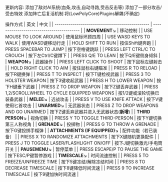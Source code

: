 更新内容:
添加了敌对AI系统(血条,攻击,自动寻路,受击反击等)
添加了一部分攻击/受击特效
添加阵亡后复活机制
将(LowPolyCore)Plugins解耦(不确定)


操作方式
| 英文                                            | 中文                                      |
| ----------------------------------------------- | ----------------------------------------- |
| **MOVEMENT**↘                                   | 移动控制                                  |
| USE MOUSE TO LOOK AROUND                        | 使用鼠标环顾四周                          |
| USE WASD KEYS TO WALK                           | 使用WASD键移动行走                        |
| HOLD SHIFT TO RUN                               | 按住Shift键奔跑                           |
| PRESS SPACEBAR TO JUMP                          | 按下空格键跳跃                            |
| PRESS LEFT CTRL/C TO CROUCH                     | 按下左Ctrl/C键蹲下                        |
| PRESS Q/E TO LEAN                               | 按下Q/E键侧身倾斜                         |
| **WEAPON**↘                                     | 武器操作                                  |
| PRESS LEFT CLICK TO SHOOT                       | 按下鼠标左键射击                          |
| HOLD RIGHT CLICK TO AIM                         | 按住鼠标右键瞄准                          |
| PRESS R TO RELOAD                               | 按下R键换弹                               |
| PRESS T TO INSPECT                              | 按下T键检视武器                           |
| PRESS 3 TO HOLSTER WEAPON                       | 按下3键收起武器                           |
| PRESS H TO LOWER WEAPON                         | 按下H键垂下武器                           |
| PRESS Z TO DROP WEAPON                          | 按下Z键丢弃武器                           |
| PRESS 1,2/SCROLLWHEEL TO CYCLE EQUIPPED WEAPONS | 按1/2键或滚轮切换已装备武器               |
| **MELEE**↘                                      | 近战攻击                                  |
| PRESS V TO USE KNIFE ATTACK                     | 按下V键使用匕首攻击                       |
| **UNARMED**↘                                    | 无武器状态                                |
| PRESS Z TO DROP WEAPONS AND GO UNARMED          | 按下Z键丢弃武器并进入无武器状态(**新增**) |
| **THIRD PERSON**↘                               | 视角切换                                  |
| PRESS Y TO TOGGLE THIRD-PERSON                  | 按下Y键切换第三人称视角                   |
| **GRENADE**↘                                    | 投掷物                                    |
| PRESS G TO THROW A GRENADE                      | 按下G键投掷手榴弹                         |
| **ATTACHMENTS (IF EQUIPPED)**↘                  | 配件功能（若已装备）                      |
| PRESS X TO RANDOMIZE ATTACHMENTS                | 按下X键随机更换配件                       |
| PRESS J TO TOGGLE LASER/FLASHLIGHT ON/OFF       | 按下J键切换激光/手电筒开关                |
| **PAUSEMENU**↘                                  | 暂停菜单                                  |
| PRESS ESCAPE/P TO PAUSE THE GAME                | 按下ESC/P键暂停游戏                       |
| **TIMESCALE**↘                                  | 时间流速控制                              |
| PRESS 5 TO FREEZE/UNFREEZE TIME                 | 按下5键冻结/解除冻结时间                  |
| PRESS 8 TO DECREASE TIMESCALE                   | 按下8键降低时间流速                       |
| PRESS 9 TO INCREASE TIMESCALE                   | 按下9键加快时间流速                       |
